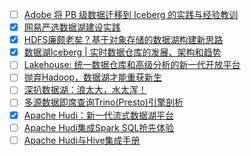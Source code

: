 - [ ] [Adobe 将 PB 级数据迁移到 Iceberg 的实践与经验教训](https://mp.weixin.qq.com/s/ba7k7Q2N6d0KSgPZlViAVw)
- [x] [网易严选数据湖建设实践](https://smartsi.blog.csdn.net/article/details/132014710)
- [x] [HDFS廉颇老矣？基于对象存储的数据湖构建新思路](https://smartsi.blog.csdn.net/article/details/132268398)
- [x] [数据湖Iceberg | 实时数据仓库的发展、架构和趋势](https://smartsi.blog.csdn.net/article/details/132320590)
- [ ] [Lakehouse: 统一数据仓库和高级分析的新一代开放平台](https://mp.weixin.qq.com/s/2lFPPZYabBc3C77HJbIvzQ)
- [ ] [抛弃Hadoop，数据湖才能重获新生](https://mp.weixin.qq.com/s/flxla8rZvy3yFq00EM6Cew)
- [ ] [深扒数据湖：浪太大，水太浑！](https://mp.weixin.qq.com/s/lHyp39yQfI76JrZPvZiEtQ)
- [ ] [多源数据即席查询Trino(Presto)引擎剖析](多源数据即席查询Trino(Presto)引擎剖析)
- [x] [Apache Hudi：新一代流式数据湖平台](https://smartsi.blog.csdn.net/article/details/132380225)
- [ ] [Apache Hudi集成Spark SQL抢先体验](https://mp.weixin.qq.com/s/1ElF9fh5k7j7HD_3HKRDqQ)
- [ ] [Apache Hudi与Hive集成手册](https://mp.weixin.qq.com/s/TksSvRC1Hof1Io1iuEpJzQ)
